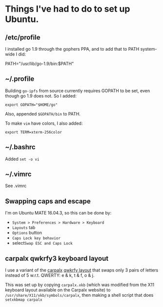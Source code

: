# Things I've had to do to set up Ubuntu.

## /etc/profile

I installed go 1.9 through the gophers PPA, and to add that to PATH system-wide I did:

PATH="/usr/lib/go-1.9/bin:$PATH"

## ~/.profile

Building `go-ipfs` from source currently requires GOPATH to be set, even though go 1.9 does not. So I added:

`export GOPATH="$HOME/go"`

Also, appended `$GOPATH/bin` to PATH.

To make `vim` have colors, I also added:

`export TERM=xterm-256color`

## ~/.bashrc

Added `set -o vi`

## ~/.vimrc

See .vimrc

## Swapping caps and escape

I'm on Ubuntu MATE 16.04.3, so this can be done by:

 - `System > Preferences > Hardware > Keyboard`
 - `Layouts` tab
 - `Options` button
 - `Caps Lock key behavior`
 - select`Swap ESC and Caps Lock`

## carpalx qwkrfy3 keyboard layout

I use a variant of the [carpalx](http://mkweb.bcgsc.ca/carpalx/) [qwkrfy layout](http://mkweb.bcgsc.ca/carpalx/?partial_optimization) that swaps only 3 pairs of letters instead of 5 w.r.t. QWERTY: e & k, t & f, o & j.

This was set up by copying `carpalx.xkb` (which was modified from the X11 keyboard layout available on the Carpalx website) to `/usr/share/X11/xkb/symbols/carpalx`, then making a shell script that does `setxkbmap carpalx`

